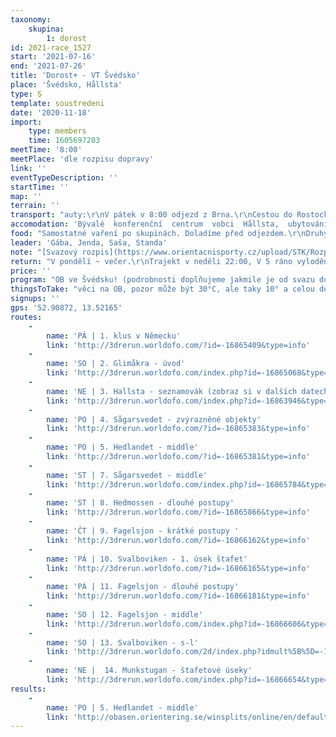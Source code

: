 ```yaml
---
taxonomy:
    skupina:
        1: dorost
id: 2021-race_1527
start: '2021-07-16'
end: '2021-07-26'
title: 'Dorost+ - VT Švédsko'
place: 'Švédsko, Hållsta'
type: S
template: soustredeni
date: '2020-11-18'
import:
    type: members
    time: 1605697203
meetTime: '8:00'
meetPlace: 'dle rozpisu dopravy'
link: ''
eventTypeDescription: ''
startTime: ''
map: ''
terrain: ''
transport: "auty:\r\nV pátek v 8:00 odjezd z Brna.\r\nCestou do Rostocku na trajekt se půjdeme proklusnout s mapou - dejte si OB věci nahoru\r\nV sobotu přejedem do města Glimakra, kde budeme mít první švédský trénink. Pak se posuneme do kempu: https://osterskog.se/, spíme v oddílovém stanu ( předpověd 28/16°C).\r\n\r\nV neděli absolvujeme poslední část cesty na ubytování."
accomodation: 'Bývalé  konferenční  centrum  vobci  Hållsta,  ubytování  na  2-4lůžkových pokojích, k dispozici  několik  kuchyní,  sociálek, společenských  místností,  posilovna; každý účastník je povinen si přivézt vlastní povlečení, vpřípadě zapomenutí bude na místě možnost zapůjčit si povlečení za 100 SEK (cca 250 Kč) na celý týden'
food: "Samostatné vaření po skupinách. Doladíme před odjezdem.\r\nDruhý list v <a href=\"https://docs.google.com/spreadsheets/d/142xHcDAWlES4sn7-0-b7JTAynmlN_qx4Le4UxI6-Kfk/edit?usp=sharing\">dokumentu</a> obsahuje vařící skupiny, zapište se."
leader: 'Gába, Jenda, Saša, Standa'
note: "[Svazový rozpis](https://www.orientacnisporty.cz/upload/STK/Rozpis%20Svedsko%202021.pdf)\r\n[Fotky ubytka](https://drive.google.com/drive/folders/1jq0EIqAR_Klr27_ilZwJ77nQ4Z9yS44K)\r\n[Rozpis dopravy](https://docs.google.com/spreadsheets/d/142xHcDAWlES4sn7-0-b7JTAynmlN_qx4Le4UxI6-Kfk/edit?usp=sharing)\r\n**Testy**:\r\n*\tve čtvrtek před odjezdem se objednejte na test (PCR nebo antigen), potvrzení s sebou \r\n*\tpokud jste po první dávce tak by test nemusel být potřeba, ale pro jistotu ho mějte taky\r\n*\tvíce informací:\r\n *\t[Švédsko:](https://www.mzv.cz/stockholm/cz/konzularni_usek/aktualni_informace/omezeni_cestovani_v_souvislosti_s.html) 72 test nebo 14 dní od první dávky -> certifikát na https://ocko.uzis.cz/\r\n *\t[Německo:](https://www.mzv.cz/berlin/cz/viza_a_konzularni_informace/pravidla_pro_vstup_do_nemecka_z_cr_s.html) méně než 24h v Německu -> bez testu\r\n *\ttrajekt: neřeší\r\n*\tpři návratu:\r\n *\tvyplníme [příjezdový formulář](https://plf.uzis.cz/) -> PCR/antigen do 5 dnů po příjezdu do ČR."
return: "V pondělí ~ večer.\r\nTrajekt v neděli 22:00, V 5 ráno vylodění v Rostocku, pak cesta přímo domů."
price: ''
program: "OB ve Švédsku! (podrobnosti doplňujeme jakmile je od svazu dostaneme)\r\n* pa - [klus v Německu](https://mapy.cz/s/gojekuvula)\r\n* so - [Skane - Glimakra](https://mapy.cz/s/madaporora) - poznej Švédsko - trénink v místě Tiomily 2019, jednodušší les na seznámení\r\n* ne - trénink\r\n* po - dva tréninky (9:30 odjezd na dopo trénink, odpo cca v 15:30)"
thingsToTake: "věci na OB, pozor může být 30°C, ale taky 10° a celou dobu pršet, připravte se na to!, \r\n* **plavky**\r\n*\tspacák a karimatku – spaní na trajektu a snad v klubovně ze soboty na neděli\r\nCelý [seznam na poslední záložce](https://docs.google.com/spreadsheets/d/142xHcDAWlES4sn7-0-b7JTAynmlN_qx4Le4UxI6-Kfk/edit?usp=sharing)."
signups: ''
gps: '52.90872, 13.52165'
routes:
    -
        name: 'PÁ | 1. klus v Německu'
        link: 'http://3drerun.worldofo.com/?id=-16865409&type=info'
    -
        name: 'SO | 2. Glimåkra - úvod'
        link: 'http://3drerun.worldofo.com/index.php?id=-16865068&type=info'
    -
        name: 'NE | 3. Hallsta - seznamovák (zobraz si v dalších datech, hledat 2021-07-18)'
        link: 'http://3drerun.worldofo.com/index.php?id=-16863946&type=info'
    -
        name: 'PO | 4. Sågarsvedet - zvýrazněné objekty'
        link: 'http://3drerun.worldofo.com/?id=-16865383&type=info'
    -
        name: 'PO | 5. Hedlandet - middle'
        link: 'http://3drerun.worldofo.com/?id=-16865381&type=info'
    -
        name: 'ST | 7. Sågarsvedet - middle'
        link: 'http://3drerun.worldofo.com/index.php?id=-16865784&type=info'
    -
        name: 'ST | 8. Hedmossen - dlouhé postupy'
        link: 'http://3drerun.worldofo.com/?id=-16865866&type=info'
    -
        name: 'ČT | 9. Fagelsjon - krátké postupy '
        link: 'http://3drerun.worldofo.com/?id=-16866162&type=info'
    -
        name: 'PÁ | 10. Svalboviken - 1. úsek štafet'
        link: 'http://3drerun.worldofo.com/?id=-16866165&type=info'
    -
        name: 'PÁ | 11. Fagelsjon - dlouhé postupy'
        link: 'http://3drerun.worldofo.com/?id=-16866181&type=info'
    -
        name: 'SO | 12. Fagelsjon - middle'
        link: 'http://3drerun.worldofo.com/index.php?id=-16866606&type=info'
    -
        name: 'SO | 13. Svalboviken - s-l'
        link: 'http://3drerun.worldofo.com/2d/index.php?idmult%5B%5D=-16866400&idmult%5B%5D=-16866402&idmult%5B%5D=-16866406&idmult%5B%5D=-16866408&idmult%5B%5D=-16866410&idmult%5B%5D=-16866413&idmult%5B%5D=-16866421&idmult%5B%5D=-16866424&idmult%5B%5D=-16866434&idmult%5B%5D=-16866436&idmult%5B%5D=-16866439&idmult%5B%5D=-16866448&idmult%5B%5D=-16866588&idmult%5B%5D=-16866589&idmult%5B%5D=-16864806'
    -
        name: 'NE |  14. Munkstugan - štafetové úseky'
        link: 'http://3drerun.worldofo.com/index.php?id=-16866654&type=info'
results:
    -
        name: 'PO | 5. Hedlandet - middle'
        link: 'http://obasen.orientering.se/winsplits/online/en/default.asp?page=classes&databaseId=76001&ct=true'
---
```


